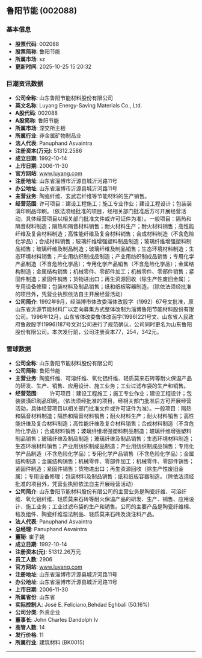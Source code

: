 ## 鲁阳节能 (002088)

### 基本信息

- **股票代码**: 002088
- **股票简称**: 鲁阳节能
- **所属市场**: sz
- **更新时间**: 2025-10-25 15:20:32

### 巨潮资讯数据

- **公司全称**: 山东鲁阳节能材料股份有限公司
- **英文名称**: Luyang Energy-Saving Materials Co., Ltd.
- **A股代码**: 002088
- **A股简称**: 鲁阳节能
- **所属市场**: 深交所主板
- **所属行业**: 非金属矿物制品业
- **法人代表**: Panuphand Asvaintra
- **注册资本(万元)**: 51312.2586
- **成立日期**: 1992-10-14
- **上市日期**: 2006-11-30
- **官方网站**: www.luyang.com
- **注册地址**: 山东省淄博市沂源县城沂河路11号
- **办公地址**: 山东省淄博市沂源县城沂河路11号
- **主营业务**: 陶瓷纤维、玄武岩纤维等节能材料的生产销售。
- **经营范围**: 许可项目：建设工程施工；施工专业作业；建设工程设计；包装装潢印刷品印刷。（依法须经批准的项目，经相关部门批准后方可开展经营活动，具体经营项目以相关部门批准文件或许可证件为准）。一般项目：隔热和隔音材料制造；隔热和隔音材料销售；耐火材料生产；耐火材料销售；高性能纤维及复合材料制造；高性能纤维及复合材料销售；合成材料制造（不含危险化学品）；合成材料销售；玻璃纤维增强塑料制品制造；玻璃纤维增强塑料制品销售；玻璃纤维及制品制造；玻璃纤维及制品销售；生态环境材料制造；生态环境材料销售；产业用纺织制成品制造；产业用纺织制成品销售；专用化学产品制造（不含危险化学品）；专用化学产品销售（不含危险化学品）；金属结构制造；金属结构销售；机械零件、零部件加工；机械零件、零部件销售；紧固件制造；紧固件销售；货物进出口；再生资源回收（除生产性废旧金属）；专用设备修理；包装材料及制品销售；纸和纸板容器制造。（除依法须经批准的项目外，凭营业执照依法自主开展经营活动）
- **公司简介**: 1992年9月，经淄博市体改委淄体改股字（1992）67号文批准，原山东省沂源节能材料厂以定向募集方式整体改制为淄博鲁阳节能材料股份有限公司。1996年12月，山东省体改委鲁体改函字(1996)221号文、山东省人民政府鲁政股字(1996)187号文对公司进行了规范确认，公司同时更名为山东鲁阳股份有限公司。本次发行前，公司注册资本77，254，342元。

### 雪球数据

- **公司全称**: 山东鲁阳节能材料股份有限公司
- **公司简称**: 鲁阳节能
- **主营业务**: 陶瓷纤维、可溶纤维、氧化铝纤维、轻质莫来石砖等耐火保温产品的研发、生产、销售、应用设计、施工业务；工业过滤布袋的生产和销售。
- **经营范围**: 　　许可项目：建设工程施工；施工专业作业；建设工程设计；包装装潢印刷品印刷。（依法须经批准的项目，经相关部门批准后方可开展经营活动，具体经营项目以相关部门批准文件或许可证件为准）。一般项目：隔热和隔音材料制造；隔热和隔音材料销售；耐火材料生产；耐火材料销售；高性能纤维及复合材料制造；高性能纤维及复合材料销售；合成材料制造（不含危险化学品）；合成材料销售；玻璃纤维增强塑料制品制造；玻璃纤维增强塑料制品销售；玻璃纤维及制品制造；玻璃纤维及制品销售；生态环境材料制造；生态环境材料销售；产业用纺织制成品制造；产业用纺织制成品销售；专用化学产品制造（不含危险化学品）；专用化学产品销售（不含危险化学品）；金属结构制造；金属结构销售；机械零件、零部件加工；机械零件、零部件销售；紧固件制造；紧固件销售；货物进出口；再生资源回收（除生产性废旧金属）；专用设备修理；包装材料及制品销售；纸和纸板容器制造。（除依法须经批准的项目外，凭营业执照依法自主开展经营活动）
- **公司简介**: 山东鲁阳节能材料股份有限公司的主营业务是陶瓷纤维、可溶纤维、氧化铝纤维、轻质莫来石砖等耐火保温产品的研发、生产、销售、应用设计、施工业务；工业过滤布袋的生产和销售。公司的主要产品是陶瓷纤维棉、毯及组件、陶瓷纤维湿法制品、轻质莫来石砖及浇注料产品。
- **法人代表**: Panuphand Asvaintra
- **总经理**: Panuphand Asvaintra
- **董秘**: 崔子娆
- **成立日期**: 1992-10-14
- **注册资本(元)**: 51312.26万元
- **员工人数**: 2906
- **官方网站**: www.luyang.com
- **注册地址**: 山东省淄博市沂源县城沂河路11号
- **办公地址**: 山东省淄博市沂源县城沂河路11号
- **上市日期**: 2006-11-30
- **所属省份**: 山东省
- **实际控制人**: José E. Feliciano,Behdad Eghbali (50.16%)
- **公司分类**: 外资企业
- **董事长**: John Charles Dandolph Iv
- **高管人数**: 14
- **发行价格**: 11
- **所属行业**: 建筑材料 (BK0015)

---